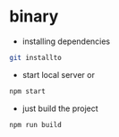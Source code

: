 # binary

- installing dependencies
```bash
git installto
```

- start local server or
```bash
npm start
```

- just build the project
```bash
npm run build
```

